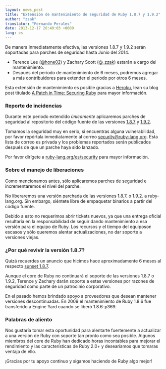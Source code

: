 ```yaml
---
layout: news_post
title: "Extensión de mantenimiento de seguridad de Ruby 1.8.7 y 1.9.2"
author: "zzak"
translator: "Fernando Perales"
date: 2013-12-17 20:49:03 +0000
lang: es
---
```


De manera inmediatamente efectiva, las versiones 1.8.7 y 1.9.2 serán
soportadas para parches de seguridad hasta Junio del 2014.

* Terence Lee ([@hone02](https://twitter.com/hone02))
  y Zachary Scott ([@_zzak](https://twitter.com/_zzak))
  estarán a cargo del mantenimiento.
* Después del periodo de mantenimiento de 6 meses, podremos agregar a más
  contribuidores para extender el periodo por otros 6 meses.

Esta extensión de mantenimiento es posible gracias a [Heroku][heroku],
lean su blog post titulado [A Patch in Time: Securing Ruby][securing-ruby]
para mayor información.

### Reporte de incidencias

Durante este periodo extendido _únicamente_ aplicaremos parches de
seguridad al repositorio del código fuente de las versiones
[1.8.7][source-187] y [1.9.2][source-192].

Tomamos la seguridad muy en serio, si encuentras alguna vulnerabilidad,
por favor repórtala inmediatamente al correo security@ruby-lang.org.
Esta lista de correo es privada y los problemas reportados serán
publicados después de que un parche haya sido lanzado.

Por favor dirígete a [ruby-lang.org/es/security][security-es]
para mayor información.

### Sobre el manejo de liberaciones

Como mencionamos antes, sólo aplicaremos parches de seguridad e
incrementaremos el nivel del parche.

No liberaremos una versión parchada de las versiones 1.8.7. o 1.9.2. a
ruby-lang.org. Sin embargo, siéntete libre de empaquetar binarios a
partir del código fuente.

Debido a esto no requerimos abrir tickets nuevos, ya que una entrega
oficial resultaría en la responsabilidad de seguir dando mantenimiento a
esa versión para el equipo de Ruby. Los recursos y el tiempo del equiposon
escasos y sólo queremos alentar actualizaciones, no dar soporte a
versiones viejas.

### ¿Por qué revivir la versión 1.8.7?

Quizá recuerdes un anuncio que hicimos hace aproximadamente 6 meses al
respecto [sunset 1.8.7][sunset-187-es].

Aunque el core de Ruby no continuará el soporte de las versiones 1.8.7 o
1.9.2, Terence y Zachary darán soporte a estas versiones por razones de
seguridad como parte de un patrocinio corporativo.

En el pasado hemos brindado apoyo a proveedores que desean mantener
versiones descontinuadas. En 2009 el mantenimiento de Ruby 1.8.6 fue
transferido a Engine Yard cuando se liberó 1.8.6-p369.

### Palabras de aliento

Nos gustaría tomar esta oportunidad para alentarte fuertemente a
actualizar a una versión de Ruby con soporte tan pronto como sea
posible. Algunos miembros del core de Ruby han dedicado horas incontables
para mejorar el rendimiento y las características de Ruby 2.0+
y desearíamos que tomaras ventaja de ello.

¡Gracias por tu apoyo continuo y sigamos haciendo de Ruby algo mejor!


[heroku]:        http://heroku.com/
[securing-ruby]: https://blog.heroku.com/archives/2013/12/5/a_patch_in_time_securing_ruby/
[source-187]:    http://bugs.ruby-lang.org/projects/ruby-187/repository
[source-192]:    http://bugs.ruby-lang.org/projects/ruby-192/repository
[security-es]:   https://www.ruby-lang.org/es/security/
[sunset-187-es]: https://www.ruby-lang.org/es/news/2013/06/30/we-retire-1-8-7/

